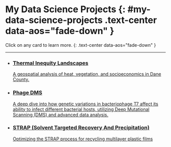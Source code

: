 # My Data Science Projects {: #my-data-science-projects .text-center data-aos="fade-down" }

Click on any card to learn more. 
{: .text-center data-aos="fade-down" }
<!-- Changed the call to action text slightly -->

---

<div class="grid cards" markdown>


- <a href="ndvi/" class="project-card-link">
    <span class="project-card-content">
        <h3 class="project-card-title">Thermal Inequity Landscapes</h3>
        A geospatial analysis of heat, vegetation, and socioeconomics in Dane County.
    </span>
  </a>

- <a href="phage_dms" class="project-card-link">
    <span class="project-card-content">
        <h3 class="project-card-title">Phage DMS</h3>
        A deep dive into how genetic variations in bacteriophage T7 affect its ability to infect different bacterial hosts, utilizing Deep Mutational Scanning (DMS) and advanced data analysis.
    </span>
  </a>

- <a href="strap_recycling" class="project-card-link">
    <span class="project-card-content">
        <h3 class="project-card-title">STRAP (Solvent Targeted Recovery And Precipitation)</h3>
        Optimizing the STRAP process for recycling multilayer plastic films
    </span>
  </a>

</div>